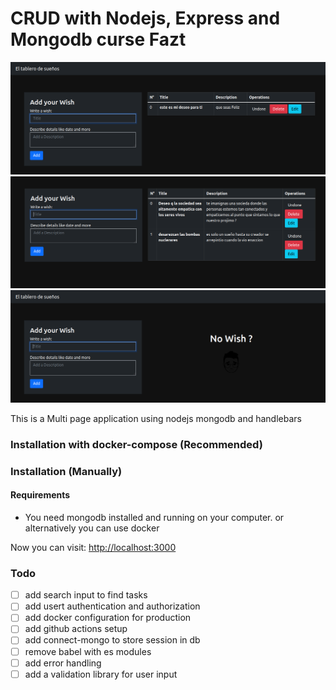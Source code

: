 # CRUD with Nodejs, Express and Mongodb curse Fazt 

![](docs/wish%20for.png)
![](docs/wish.png)
![](docs/54.png)


This is a Multi page application using nodejs mongodb and handlebars

### Installation with docker-compose (Recommended)


### Installation (Manually)

#### Requirements

* You need mongodb installed and running on your computer. or alternatively you can use docker



Now you can visit: <a target="_blank" href="http://localhost:3000">http://localhost:3000</a>

### Todo

* [ ] add search input to find tasks
* [ ] add usert authentication and authorization
* [ ] add docker configuration for production
* [ ] add github actions setup
* [ ] add connect-mongo to store session in db
* [ ] remove babel with es modules
* [ ] add error handling
* [ ] add a validation library for user input
